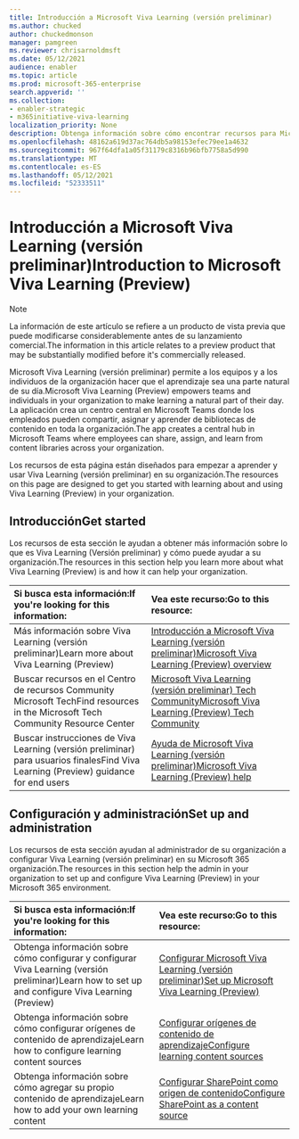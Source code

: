 ```yaml
---
title: Introducción a Microsoft Viva Learning (versión preliminar)
ms.author: chucked
author: chuckedmonson
manager: pamgreen
ms.reviewer: chrisarnoldmsft
ms.date: 05/12/2021
audience: enabler
ms.topic: article
ms.prod: microsoft-365-enterprise
search.appverid: ''
ms.collection:
- enabler-strategic
- m365initiative-viva-learning
localization_priority: None
description: Obtenga información sobre cómo encontrar recursos para Microsoft Viva Learning (versión preliminar).
ms.openlocfilehash: 48162a619d37ac764db5a98153efec79ee1a4632
ms.sourcegitcommit: 967f64dfa1a05f31179c8316b96bfb7758a5d990
ms.translationtype: MT
ms.contentlocale: es-ES
ms.lasthandoff: 05/12/2021
ms.locfileid: "52333511"
---
```

# <a name="introduction-to-microsoft-viva-learning-preview"></a><span data-ttu-id="44410-103">Introducción a Microsoft Viva Learning (versión preliminar)</span><span class="sxs-lookup"><span data-stu-id="44410-103">Introduction to Microsoft Viva Learning (Preview)</span></span>

> [!NOTE]
> <span data-ttu-id="44410-104">La información de este artículo se refiere a un producto de vista previa que puede modificarse considerablemente antes de su lanzamiento comercial.</span><span class="sxs-lookup"><span data-stu-id="44410-104">The information in this article relates to a preview product that may be substantially modified before it's commercially released.</span></span> 

<span data-ttu-id="44410-105">Microsoft Viva Learning (versión preliminar) permite a los equipos y a los individuos de la organización hacer que el aprendizaje sea una parte natural de su día.</span><span class="sxs-lookup"><span data-stu-id="44410-105">Microsoft Viva Learning (Preview) empowers teams and individuals in your organization to make learning a natural part of their day.</span></span> <span data-ttu-id="44410-106">La aplicación crea un centro central en Microsoft Teams donde los empleados pueden compartir, asignar y aprender de bibliotecas de contenido en toda la organización.</span><span class="sxs-lookup"><span data-stu-id="44410-106">The app creates a central hub in Microsoft Teams where employees can share, assign, and learn from content libraries across your organization.</span></span>

<span data-ttu-id="44410-107">Los recursos de esta página están diseñados para empezar a aprender y usar Viva Learning (versión preliminar) en su organización.</span><span class="sxs-lookup"><span data-stu-id="44410-107">The resources on this page are designed to get you started with learning about and using Viva Learning (Preview) in your organization.</span></span>

## <a name="get-started"></a><span data-ttu-id="44410-108">Introducción</span><span class="sxs-lookup"><span data-stu-id="44410-108">Get started</span></span>

<span data-ttu-id="44410-109">Los recursos de esta sección le ayudan a obtener más información sobre lo que es Viva Learning (Versión preliminar) y cómo puede ayudar a su organización.</span><span class="sxs-lookup"><span data-stu-id="44410-109">The resources in this section help you learn more about what Viva Learning (Preview) is and how it can help your organization.</span></span>

| <span data-ttu-id="44410-110">Si busca esta información:</span><span class="sxs-lookup"><span data-stu-id="44410-110">If you're looking for this information:</span></span> | <span data-ttu-id="44410-111">Vea este recurso:</span><span class="sxs-lookup"><span data-stu-id="44410-111">Go to this resource:</span></span> |
|:-----|:-----|
|<span data-ttu-id="44410-112">Más información sobre Viva Learning (versión preliminar)</span><span class="sxs-lookup"><span data-stu-id="44410-112">Learn more about Viva Learning (Preview)</span></span>|[<span data-ttu-id="44410-113">Introducción a Microsoft Viva Learning (versión preliminar)</span><span class="sxs-lookup"><span data-stu-id="44410-113">Microsoft Viva Learning (Preview) overview</span></span>](overview-viva-learning.md)|
|<span data-ttu-id="44410-114">Buscar recursos en el Centro de recursos Community Microsoft Tech</span><span class="sxs-lookup"><span data-stu-id="44410-114">Find resources in the Microsoft Tech Community Resource Center</span></span>|[<span data-ttu-id="44410-115">Microsoft Viva Learning (versión preliminar) Tech Community</span><span class="sxs-lookup"><span data-stu-id="44410-115">Microsoft Viva Learning (Preview) Tech Community</span></span>](https://resources.techcommunity.microsoft.com/viva-learning/)|
|<span data-ttu-id="44410-116">Buscar instrucciones de Viva Learning (versión preliminar) para usuarios finales</span><span class="sxs-lookup"><span data-stu-id="44410-116">Find Viva Learning (Preview) guidance for end users</span></span>|[<span data-ttu-id="44410-117">Ayuda de Microsoft Viva Learning (versión preliminar)</span><span class="sxs-lookup"><span data-stu-id="44410-117">Microsoft Viva Learning (Preview) help</span></span>](https://support.microsoft.com/office/learning-preview-app-01bfed12-c327-41e0-a68f-7fa527dcc98a)|

## <a name="set-up-and-administration"></a><span data-ttu-id="44410-118">Configuración y administración</span><span class="sxs-lookup"><span data-stu-id="44410-118">Set up and administration</span></span>

<span data-ttu-id="44410-119">Los recursos de esta sección ayudan al administrador de su organización a configurar Viva Learning (versión preliminar) en su Microsoft 365 organización.</span><span class="sxs-lookup"><span data-stu-id="44410-119">The resources in this section help the admin in your organization to set up and configure Viva Learning (Preview) in your Microsoft 365 environment.</span></span>

| <span data-ttu-id="44410-120">Si busca esta información:</span><span class="sxs-lookup"><span data-stu-id="44410-120">If you're looking for this information:</span></span> | <span data-ttu-id="44410-121">Vea este recurso:</span><span class="sxs-lookup"><span data-stu-id="44410-121">Go to this resource:</span></span> |
|:-----|:-----|
|<span data-ttu-id="44410-122">Obtenga información sobre cómo configurar y configurar Viva Learning (versión preliminar)</span><span class="sxs-lookup"><span data-stu-id="44410-122">Learn how to set up and configure Viva Learning (Preview)</span></span>|[<span data-ttu-id="44410-123">Configurar Microsoft Viva Learning (versión preliminar)</span><span class="sxs-lookup"><span data-stu-id="44410-123">Set up Microsoft Viva Learning (Preview)</span></span>](set-up-teams-admin-center.md)|
|<span data-ttu-id="44410-124">Obtenga información sobre cómo configurar orígenes de contenido de aprendizaje</span><span class="sxs-lookup"><span data-stu-id="44410-124">Learn how to configure learning content sources</span></span>|[<span data-ttu-id="44410-125">Configurar orígenes de contenido de aprendizaje</span><span class="sxs-lookup"><span data-stu-id="44410-125">Configure learning content sources</span></span>](content-sources-365-admin-center.md)|
|<span data-ttu-id="44410-126">Obtenga información sobre cómo agregar su propio contenido de aprendizaje</span><span class="sxs-lookup"><span data-stu-id="44410-126">Learn how to add your own learning content</span></span>|[<span data-ttu-id="44410-127">Configurar SharePoint como origen de contenido</span><span class="sxs-lookup"><span data-stu-id="44410-127">Configure SharePoint as a content source</span></span>](configure-sharepoint-content-source.md)|





